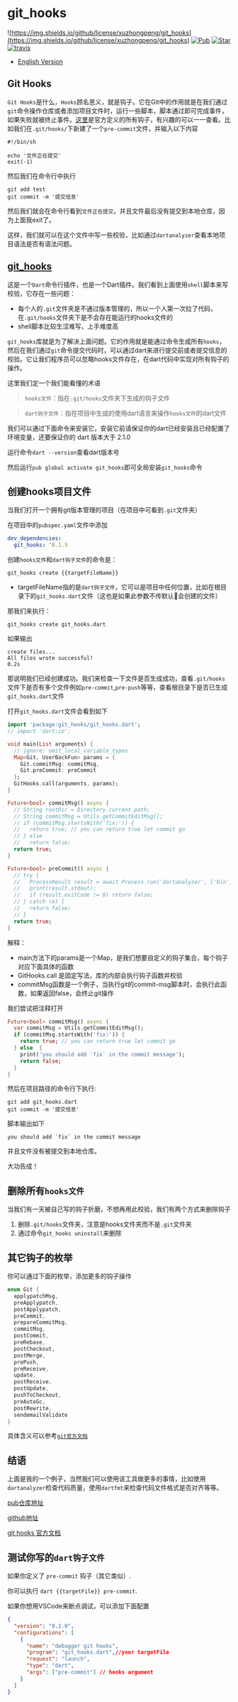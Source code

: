# git_hooks

![https://img.shields.io/github/license/xuzhongpeng/git_hooks](https://img.shields.io/github/license/xuzhongpeng/git_hooks)
[![Pub](https://img.shields.io/pub/v/git_hooks)](https://pub.dev/packages/git_hooks)
[![Star](https://img.shields.io/github/stars/xuzhongpeng/git_hooks)](https://github.com/xuzhongpeng/git_hooks)
[![travis](https://api.travis-ci.com/xuzhongpeng/git_hooks.svg?branch=master&status=created)](https://travis-ci.com/github/xuzhongpeng/git_hooks/builds/)

* [English Version](./README.md)

## Git Hooks
`Git Hooks`是什么，`Hooks`顾名思义，就是钩子。它在Git中的作用就是在我们通过`git`命令操作仓库或者添加项目文件时，运行一些脚本，脚本通过即可完成事件，如果失败就被终止事件。[这里](https://git-scm.com/docs/githooks.html)是官方定义的所有钩子，有兴趣的可以一一查看。比如我们在`.git/hooks/`下新建了一个`pre-commit`文件，并输入以下内容
```shell
#!/bin/sh

echo '文件正在提交'
exit(-1)
```
然后我们在命令行中执行
```shell
git add test
git commit -m '提交信息'
```
然后我们就会在命令行看到`文件正在提交`，并且文件最后没有提交到本地仓库，因为上面我exit了。

这样，我们就可以在这个文件中写一些校验，比如通过`dartanalyzer`查看本地项目语法是否有语法问题。

## [git_hooks](https://pub.dev/packages/git_hooks)

这是一个`Dart`命令行插件，也是一个Dart插件。我们看到上面使用`shell`脚本来写校验，它存在一些问题：
- 每个人的`.git`文件夹是不通过版本管理的，所以一个人第一次拉了代码，在`.git/hooks`文件夹下是不会存在能运行的hooks文件的
- shell脚本比较生涩难写，上手难度高

`git_hooks`库就是为了解决上面问题。它的作用就是能通过命令生成所有`hooks`，然后在我们通过`git`命令提交代码时，可以通过dart来进行提交前或者提交信息的校验。它让我们程序员可以忽略hooks文件存在，在dart代码中实现对所有钩子的操作。

这里我们定一个我们能看懂的术语
> `hooks文件`：指在`.git/hooks`文件夹下生成的钩子文件

> `dart钩子文件`：指在项目中生成的使用dart语言来操作`hooks文件`的dart文件

我们可以通过下面命令来安装它，安装它前请保证你的dart已经安装且已经配置了环境变量，还要保证你的 dart 版本大于 2.1.0

运行命令`dart --version`查看dart版本号

然后运行`pub global activate git_hooks`即可全局安装`git_hooks`命令

## 创建hooks项目文件

当我们打开一个拥有git版本管理的项目（在项目中可看到`.git`文件夹）

在项目中的`pubspec.yaml`文件中添加
```yaml
dev_dependencies:
  git_hooks: ^0.1.5
```

创建`hooks文件`和`dart钩子文件`的命令是：
```shell
git_hooks create {{targetFileName}}
```
- targetFileName指的是`dart钩子文件`，它可以是项目中任何位置，比如在根目录下的`git_hooks.dart`文件（这也是如果此参数不传默认会创建的文件）

那我们来执行：
```shell
git_hooks create git_hooks.dart
```
如果输出
```
create files...                        
All files wrote successful!
0.2s
```
那说明我们已经创建成功。我们来检查一下文件是否生成成功，查看`.git/hooks`文件下是否有多个文件例如`pre-commit`,`pre-push`等等，查看根目录下是否已生成`git_hooks.dart`文件

打开`git_hooks.dart`文件会看到如下
```dart
import 'package:git_hooks/git_hooks.dart';
// import 'dart:io';

void main(List arguments) {
  // ignore: omit_local_variable_types
  Map<Git, UserBackFun> params = {
    Git.commitMsg: commitMsg,
    Git.preCommit: preCommit
  };
  GitHooks.call(arguments, params);
}

Future<bool> commitMsg() async {
  // String rootDir = Directory.current.path;
  // String commitMsg = Utils.getCommitEditMsg();
  // if (commitMsg.startsWith('fix:')) {
  //   return true; // you can return true let commit go
  // } else
  //   return false;
  return true;
}

Future<bool> preCommit() async {
  // try {
  //   ProcessResult result = await Process.run('dartanalyzer', ['bin']);
  //   print(result.stdout);
  //   if (result.exitCode != 0) return false;
  // } catch (e) {
  //   return false;
  // }
  return true;
}
```
解释：
- main方法下的params是一个Map，是我们想要自定义的钩子集合，每个钩子对应下面具体的函数
- GitHooks.call 是固定写法，库的内部会执行钩子函数并校验
- commitMsg函数是一个例子，当执行git的commit-msg脚本时，会执行此函数，如果返回false，会终止git操作

我们尝试把注释打开
```dart
Future<bool> commitMsg() async {
  var commitMsg = Utils.getCommitEditMsg();
  if (commitMsg.startsWith('fix:')) {
    return true; // you can return true let commit go
  } else  {
    print('you should add `fix` in the commit message');
    return false;
  }
}
```
然后在项目路径的命令行下执行:
```shell
git add git_hooks.dart
git commit -m '提交信息'
```
脚本输出如下
```
you should add `fix` in the commit message
```
并且文件没有被提交到本地仓库。

大功告成！

## 删除所有`hooks文件`
当我们有一天被自己写的钩子折磨，不想再用此校验，我们有两个方式来删除钩子
1. 删除`.git/hooks`文件夹，注意是hooks文件夹而不是`.git`文件夹
2. 通过命令`git_hooks uninstall`来删除

## 其它钩子的枚举
你可以通过下面的枚举，添加更多的钩子操作
```dart
enum Git {
  applypatchMsg,
  preApplypatch,
  postApplypatch,
  preCommit,
  prepareCommitMsg,
  commitMsg,
  postCommit,
  preRebase,
  postCheckout,
  postMerge,
  prePush,
  preReceive,
  update,
  postReceive,
  postUpdate,
  pushToCheckout,
  preAutoGc,
  postRewrite,
  sendemailValidate
}
```
具体含义可以参考[`git官方文档`](https://git-scm.com/docs/githooks.html)

## 结语

上面是我的一个例子，当然我们可以使用该工具做更多的事情，比如使用`dartanalyzer`检查代码质量，使用`dartfmt`来检查代码文件格式是否对齐等等。


[pub仓库地址](https://pub.dev/packages/git_hooks)

[github地址](https://github.com/xuzhongpeng/git_hooks)

[git hooks 官方文档](https://git-scm.com/docs/githooks.html)

## 测试你写的`dart钩子文件`

如果你定义了 `pre-commit` 钩子（其它类似）.

你可以执行 `dart {{targetFile}} pre-commit`.

如果你想用VSCode来断点调试，可以添加下面配置
```json
{
  "version": "0.2.0",
  "configurations": [
    {
      "name": "debugger git hooks",
      "program": "git_hooks.dart",//your targetFile
      "request": "launch",
      "type": "dart",
      "args": ["pre-commit"] // hooks argument
    }
  ]
}
```